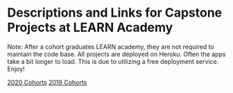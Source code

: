 # Descriptions and Links for Capstone Projects at LEARN Academy
Note: After a cohort graduates LEARN academy, they are not required to maintain the code base. All projects are deployed on Heroku. Often the apps take a bit longer to load. This is due to utilizing a free deployment service. Enjoy!

[2020 Cohorts](./capstone_projects_2020.md)
[2019 Cohorts](./capstone_projects_2019.md)
